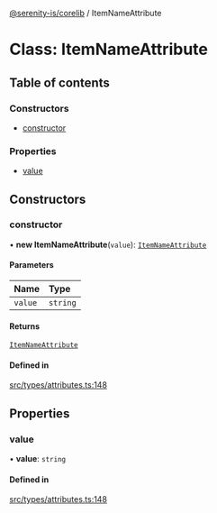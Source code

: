 [@serenity-is/corelib](../README.md) / ItemNameAttribute

# Class: ItemNameAttribute

## Table of contents

### Constructors

- [constructor](ItemNameAttribute.md#constructor)

### Properties

- [value](ItemNameAttribute.md#value)

## Constructors

### constructor

• **new ItemNameAttribute**(`value`): [`ItemNameAttribute`](ItemNameAttribute.md)

#### Parameters

| Name | Type |
| :------ | :------ |
| `value` | `string` |

#### Returns

[`ItemNameAttribute`](ItemNameAttribute.md)

#### Defined in

[src/types/attributes.ts:148](https://github.com/serenity-is/serenity/blob/master/packages/corelib/src/types/attributes.ts#L148)

## Properties

### value

• **value**: `string`

#### Defined in

[src/types/attributes.ts:148](https://github.com/serenity-is/serenity/blob/master/packages/corelib/src/types/attributes.ts#L148)
